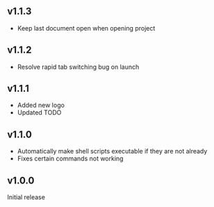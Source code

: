 ## v1.1.3

- Keep last document open when opening project

## v1.1.2

- Resolve rapid tab switching bug on launch

## v1.1.1

- Added new logo
- Updated TODO

## v1.1.0

- Automatically make shell scripts executable if they are not already
- Fixes certain commands not working

## v1.0.0

Initial release
